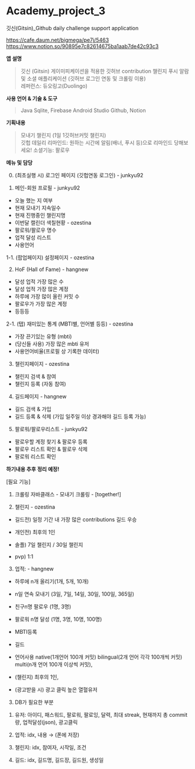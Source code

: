 # Academy_project_3
깃신(Gitsin)_Github daily challenge support application  


https://cafe.daum.net/bigmega/pe7j/5463  
https://www.notion.so/90895e7c82614675ba1aab7de42c93c3  


**앱 설명**
> 깃신 (Gitsin)
게이미피케이션을 적용한 깃허브 contribution 챌린지 푸시 알람 및 소셜 애플리케이션 (깃허브 로그인 연동 및 크롤링 이용)  
레퍼런스: 듀오링고(Duolingo)

**사용 언어 & 기술 & 도구**
> Java
> Sqlite, Firebase
> Android Studio
> Github, Notion

**기획내용**
> 모내기 챌린지 (1일 1깃허브커밋 챌린지)  
> 깃헙 데일리 리마인드: 원하는 시간에 알림(배너, 푸시 등)으로 리마인드 당해보세요!
> 소셜기능: 팔로우

**메뉴 및 담당**

0. (최초실행 시) 로그인 페이지 (깃헙연동 로그인)     - junkyu92

1. 메인-회원 프로필                                - junkyu92
- 오늘 했는 지 여부 
- 현재 모내기 지속일수
- 현재 진행중인 챌린지명
- 이번달 캘린더 색칠현황                            - ozestina
- 팔로워/팔로우 명수
- 업적 달성 리스트
- 사용언어

1-1. (팝업페이지) 설정페이지                        - ozestina

2. HoF (Hall of Fame)                             - hangnew
- 달성 업적 가장 많은 수
- 달성 업적 가장 많은 계정
- 하루에 가장 많이 올린 커밋 수
- 팔로우가 가장 많은 계정
- 등등등

2-1. (탭) 재미있는 통계 (MBTI별, 언어별 등등)       - ozestina
- 가장 끈기있는 유형 (mbti)
- (당신들 사용) 가장 많은 mbti 유저
- 사용언어비율(프로필 상 기록한 데이터)

3. 챌린지페이지                                    - ozestina
- 챌린지 검색 & 참여
- 챌린지 등록 (자동 참여)

4. 길드페이지                                      - hangnew
- 길드 검색 & 가입
- 길드 등록 & 삭제 (가입 일주일 이상 경과해야 길드 등록 가능)

5. 팔로워/팔로우리스트                              - junkyu92
- 팔로우할 계정 찾기 & 팔로우 등록
- 팔로우 리스트 확인 & 팔로우 삭제
- 팔로워 리스트 확인

 
 
**하기내용 추후 정리 예정!**

[필요 기능]
1) 크롤링 자바클래스 - 모내기 크롤링               - [together!]

2) 챌린지                                                    - ozestina

- 길드전) 일정 기간 내 가장 많은 contributions 길드 우승

- 개인전) 최후의 1인
- 솔플) 7일 챌린지 / 30일 챌린지

- pvp) 1:1 

3) 업적:                                                      - hangnew
- 하루에 n개 올리기(1개, 5개, 10개)
- n일 연속 모내기 (3일, 7일, 14일, 30일, 100일, 365일)
- 친구n명 팔로우 (1명, 3명)
- 팔로워 n명 달성 (1명, 3명, 10명, 100명)
- MBTI등록

- 길드
- 언어사용
native(1개언어 100개 커밋)
bilingual(2개 언어 각각 100개씩 커밋)
multi(n개 언어 100개 이상씩 커밋),
- (챌린지) 최후의 1인, 
- (광고받을 시) 광고 클릭 높은 열혈유저

 

 

3. DB가 필요한 부분
1) 유저: 아이디, 패스워드, 팔로워, 팔로잉, 달력, 최대 streak, 현재까지 총 commit량, 업적달성(json), 광고클릭
2) 업적: idx, 내용 → (폰에 저장)

3) 챌린지: idx, 참여자, 시작일, 조건

4) 길드: idx, 길드명, 길드장, 길드원, 생성일
